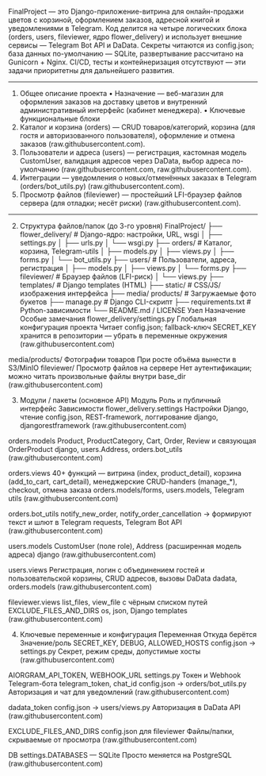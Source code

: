 FinalProject — это Django-приложение-витрина для онлайн-продажи цветов с корзиной, оформлением заказов, адресной книгой и уведомлениями в Telegram.
Код делится на четыре логических блока (orders, users, fileviewer, ядро flower_delivery) и использует внешние сервисы — Telegram Bot API и DaData.
Секреты читаются из config.json; база данных по-умолчанию — SQLite, развертывание рассчитано на Gunicorn + Nginx.
CI/CD, тесты и контейнеризация отсутствуют — эти задачи приоритетны для дальнейшего развития.
________________________________________
1. Общее описание проекта
•	Назначение — веб-магазин для оформления заказов на доставку цветов и внутренний административный интерфейс (кабинет менеджера).
•	Ключевые функциональные блоки
1.	Каталог и корзина (orders) — CRUD товаров/категорий, корзина (для гостя и авторизованного пользователя), оформление и отмена заказов (raw.githubusercontent.com).
2.	Пользователи и адреса (users) — регистрация, кастомная модель CustomUser, валидация адресов через DaData, выбор адреса по-умолчанию (raw.githubusercontent.com, raw.githubusercontent.com).
3.	Интеграции — уведомления о новых/отменённых заказах в Telegram (orders/bot_utils.py) (raw.githubusercontent.com).
4.	Просмотр файлов (fileviewer) — простейший LFI-браузер файлов сервера (для отладки; несёт риски) (raw.githubusercontent.com).
________________________________________
2. Структура файлов/папок (до 3-го уровня)
FinalProject/
├── flower_delivery/          # Django-ядро: настройки, URL, wsgi
│   ├── settings.py
│   ├── urls.py
│   └── wsgi.py
├── orders/                   # Каталог, корзина, Telegram-utils
│   ├── models.py
│   ├── views.py
│   ├── forms.py
│   └── bot_utils.py
├── users/                    # Пользователи, адреса, регистрация
│   ├── models.py
│   ├── views.py
│   └── forms.py
├── fileviewer/               # Браузер файлов (LFI-риск)
│   └── views.py
├── templates/                # Django templates (HTML)
├── static/                   # CSS/JS/изображения интерфейса
├── media/ products/          # Загружаемые фото букетов
├── manage.py                 # Django CLI-скрипт
├── requirements.txt          # Python-зависимости
└── README.md / LICENSE
Узел	Назначение	Особые замечания
flower_delivery/settings.py	Глобальная конфигурация проекта	Читает config.json; fallback-ключ SECRET_KEY хранится в репозитории — убрать в переменные окружения (raw.githubusercontent.com)

media/products/	Фотографии товаров	При росте объёма вынести в S3/MinIO
fileviewer/	Просмотр файлов на сервере	Нет аутентификации; можно читать произвольные файлы внутри base_dir (raw.githubusercontent.com)

3. Модули / пакеты (основное API)
Модуль	Роль и публичный интерфейс	Зависимости
flower_delivery.settings	Настройки Django, чтение config.json, REST-framework, логгирование	django, djangorestframework (raw.githubusercontent.com)

orders.models	Product, ProductCategory, Cart, Order, Review и связующая OrderProduct	django, users.Address, orders.bot_utils (raw.githubusercontent.com)

orders.views	40+ функций — витрина (index, product_detail), корзина (add_to_cart, cart_detail), менеджерские CRUD-handers (manage_*), checkout, отмена заказа	orders.models/forms, users.models, Telegram utils (raw.githubusercontent.com)

orders.bot_utils	notify_new_order, notify_order_cancellation → формируют текст и шлют в Telegram	requests, Telegram Bot API (raw.githubusercontent.com)

users.models	CustomUser (поле role), Address (расширенная модель адреса)	django (raw.githubusercontent.com)

users.views	Регистрация, логин с объединением гостей и пользовательской корзины, CRUD адресов, вызовы DaData	dadata, orders.models (raw.githubusercontent.com)

fileviewer.views	list_files, view_file с чёрным списком путей EXCLUDE_FILES_AND_DIRS	os, json, Django templates (raw.githubusercontent.com)

4. Ключевые переменные и конфигурация
Переменная	Откуда берётся	Значение/роль
SECRET_KEY, DEBUG, ALLOWED_HOSTS	config.json → settings.py	Секрет, режим среды, допустимые хосты (raw.githubusercontent.com)

AIORGRAM_API_TOKEN, WEBHOOK_URL	settings.py	Токен и Webhook Telegram-бота
telegram_token, chat_id	config.json → orders/bot_utils.py	Авторизация и чат для уведомлений (raw.githubusercontent.com)

dadata_token	config.json → users/views.py	Авторизация в DaData API (raw.githubusercontent.com)

EXCLUDE_FILES_AND_DIRS	config.json для fileviewer	Файлы/папки, скрываемые от просмотра (raw.githubusercontent.com)

DB	settings.DATABASES — SQLite	Просто меняется на PostgreSQL (raw.githubusercontent.com)


